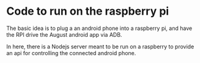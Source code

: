 # Code to run on the raspberry pi

The basic idea is to plug a an android phone into a raspberry pi, and have the
RPI drive the August android app via ADB.

In here, there is a Nodejs server meant to be run on a raspberry to provide an
api for controlling the connected android phone.
